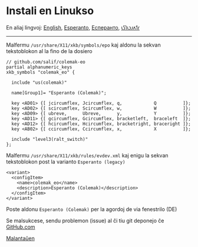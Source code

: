 # Instali en Linukso

En aliaj lingvoj: [English](LINUX.md), [Esperanto](LINUX.eo.md), [Есперанто](LINUX.eo-cyrl.md), [𐑧𐑕𐑐𐑧𐑮𐑨𐑵𐑑𐑩](LINUX.eo-shaw.md)

---

Malfermu `/usr/share/X11/xkb/symbols/epo` kaj aldonu la sekvan tekstoblokon al la fino de la dosiero

```
// github.com/salif/colemak-eo
partial alphanumeric_keys
xkb_symbols "colemak_eo" {

  include "us(colemak)"

  name[Group1]= "Esperanto (Colemak)";

  key <AD01> {[ jcircumflex, Jcircumflex, q,            Q          ]};
  key <AD02> {[ scircumflex, Scircumflex, w,            W          ]};
  key <AD09> {[ ubreve,      Ubreve,      y,            Y          ]};
  key <AD11> {[ gcircumflex, Gcircumflex, bracketleft,  braceleft  ]};
  key <AD12> {[ hcircumflex, Hcircumflex, bracketright, braceright ]};
  key <AB02> {[ ccircumflex, Ccircumflex, x,            X          ]};

  include "level3(ralt_switch)"
};
```

Malfermu `/usr/share/X11/xkb/rules/evdev.xml` kaj enigu la sekvan tekstoblokon post la varianto `Esperanto (legacy)`

```
<variant>
  <configItem>
    <name>colemak_eo</name>
    <description>Esperanto (Colemak)</description>
  </configItem>
</variant>
```

Poste aldonu `Esperanto (Colemak)` per la agordoj de via fenestrilo \(DE\)

Se malsukcese, sendu problemon \(issue\) al ĉi tiu git deponejo ĉe [GitHub.com](https://github.com/salif/colemak-eo/issues/new/choose)

[Malantaŭen](./README.eo.md)
